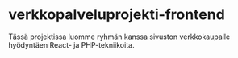 # verkkopalveluprojekti-frontend

Tässä projektissa luomme ryhmän kanssa sivuston verkkokaupalle hyödyntäen React- ja PHP-tekniikoita.
